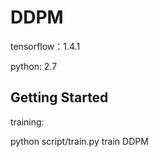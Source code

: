 # DDPM

tensorflow：1.4.1

python: 2.7


## Getting Started
training:

python  script/train.py train DDPM
